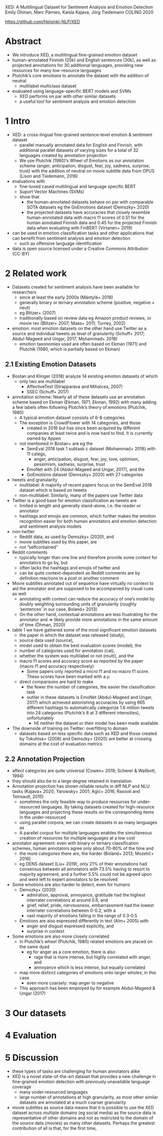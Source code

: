 XED: A Multilingual Dataset for Sentiment Analysis and Emotion Detection
Emily Öhman, Marc Pàmies, Kaisla Kajava, Jörg Tiedemann
COLING 2020

https://github.com/Helsinki-NLP/XED

# Abstract

* We introduce XED, a multilingual fine-grained emotion dataset
* human-annotated Finnish (25k) and English sentences (30k), as well as
  projected annotations for 30 additional languages, providing new resources
  for many low-resource languages
* Plutchik’s core emotions to annotate the dataset with the addition of neutral
  * multilabel multiclass dataset
* evaluated using language-specific BERT models and SVMs
  * XED performs on par with other similar datasets
  * a useful tool for sentiment analysis and emotion detection

# 1 Intro

* XED: a cross-lingual fine-grained sentence-level emotion & sentiment dataset
  * parallel manually annotated data for English and Finnish, with additional
    parallel datasets of varying sizes for a total of 32 languages created by
    annotation projection
  * We use Plutchik (1980)’s Wheel of Emotions  as our annotation scheme
    (anger, anticipation, disgust, fear, joy, sadness, surprise, trust)
    with the addition of neutral
    on movie subtitle data from OPUS (Lison and Tiedemann, 2016)
* evaluations with
  * fine-tuned cased multilingual and language specific BERT
  * Suport Vector Machines (SVMs)
  * show that
    * the human-annotated datasets behave on par with comparable SOTA datasets
      eg the GoEmotions dataset (Demszky+ 2020)
    * the projected datasets have accuracies that
      closely resemble human-annotated data
      with macro f1 scores of
      0.51 for the human annotated Finnish data and
      0.45 for the projected Finnish data when evaluating with FinBERT
      (Virtanen+ 2019)
* can be used in emotion classification tasks and other applications that can
  benefit from sentiment analysis and emotion detection
  * such as offensive language identification
* data is open source licensed under a Creative Commons Attribution (CC-BY)

# 2 Related work

* Datasets created for sentiment analysis have been available for researchers
  * since at least the early 2000s (Mäntylä+ 2018)
  * generally binary or ternary annotation scheme (positive, negative + neut)
  * eg Blitzer+ (2007)
  * traditionally based on review data eg Amazon product reviews, or movie rev
    (Blitzer+ 2007; Maas+ 2011; Turney, 2002)
* emotion: most emotion datasets on the other hand use Twitter as a source and
  individual tweets as level of granularity
  (Schuff+ 2017; Abdul-Mageed and Ungar, 2017; Mohammad+ 2018)
  * emotion taxonomies used are often based on
    Ekman (1971) and Plutchik (1980, which is partially based on Ekman)

## 2.1 Existing Emotion Datasets

* Bostan and Klinger (2018) analyze 14 existing emotion datasets of which
  * only two are multilabel
    * AffectiveText (Strapparava and Mihalcea, 2007)
    * SSEC (Schuff+ 2017)
* annotation scheme: Nearly all of these datasets use an annotation scheme
  based on Ekman (Ekman, 1971; Ekman, 1992) with many adding a few labels
  often following Plutchik’s theory of emotions (Plutchik, 1980)
  * A typical emotion dataset consists of 6-8 categories
  * The exception is CrowdFlower with 14 categories, and those
    * created in 2016 but has since been acquired by different companies at
      least twice and is now hard to find. It is currently owned by Appen
  * not mentioned in Bostan+ are eg the
    * SemEval 2018 task 1 subtask c dataset (Mohammad+ 2018) with 11 categs,
      * anger, anticipation, disgust, fear, joy, love, optimism, pessimism,
        sadness, surprise, trust
    * EmoNet with 24 (Abdul-Mageed and Ungar, 2017), and the
    * GoEmotions dataset (Demszky+ 2020) with 27 categories
* tweets and granularity
  * multilabel: A majority of recent papers focus on the SemEval 2018 dataset
    which is based on tweets
  * non-multilabel: Similarly, many of the papers use Twitter data
* Twitter is a good base for emotion classification as tweets are
  * limited in length and generally stand-alone, i.e. the reader or annotator
  * hashtags and emojis are common, which further makes the emotion recognition
    easier for both human annotators and emotion detection and sentiment
    analysis models
* non-twitter
  * Reddit data, as used by Demszky+ (2020), and
  * movie subtitles used by this paper, are
  * not ”selfcontained”
* Reddit comments
  * typically longer than one line and therefore provide some context for
    annotators to go by, but
  * often lacks the hashtags and emojis of twitter and
  * can be quite context-dependent as Reddit comments are by definition
    reactions to a post or another comment
* Movie subtitles annotated out of sequence have virtually no context to aid
  the annotator and are supposed to be accompanied by visual cues as well
  * annotating with context can reduce the accuracy of one’s model
    by doubly weighting surrounding units of granularity
    (roughly ’sentences’ in our case, Boland+ 2013)
  * On the other hand,
    contextual annotations are less frustrating for the annotator and
    => likely provide more annotations in the same amount of time (Öhman, 2020)
* table 1 we have gathered some of the most significant emotion datasets
  * the paper in which the dataset was released (study),
  * source data used (source),
  * model used to obtain the best evaluation scores (model), the
  * number of categories used for annotation (cat),
  * whether the system was multilabel or not (multi), and the
  * macro f1 scores and accuracy score as reported by the paper
    (macro f1 and accuracy respectively)
    * Some papers only reported a micro f1 and no macro f1 score. These scores
      have been marked with a µ
  * direct comparisons are hard to make
    * the fewer the number of categories, the easier the classification task
    * outlier in these datasets is EmoNet (Abdul-Mageed and Ungar, 2017) which
      achieved astonishing accuracies by using 665 different hashtags to
      automatically categorize 1.6 million tweets into 24 categories
      (Plutchik’s 8 at 3 different intensities), unfortunately
      * hE neither the dataset or their model has been made available
* The downside of training on Twitter: overfitting to domain
  * datasets based on less specific data such as XED and those created by
    Tokuhisa+ (2008) and Demszky+ (2020) are better at crossing domains
    at the cost of evaluation metrics

## 2.2 Annotation Projection

* affect categories are quite universal (Cowen+ 2019; Scherer & Wallbott, 1994)
* they should also be to a large degree retained in translation
* Annotation projection has shown reliable results in diff NLP and NLU tasks
  (Kajava+ 2020; Yarowsky+ 2001; Agić+ 2016; Rasooli and Tetreault, 2015)
  * sometimes the only feasible way to produce resources for under-resourced
    languages. By taking datasets created for high-resource languages and
    projecting these results on the corresponding items in the under-resourced
  * using parallel corpora, we can create datasets in as many languages as
  * A parallel corpus for multiple languages enables the simultaneous creation
    of resources for multiple languages at a low cost
* annotator agreement: even with binary or ternary classification schemes,
  human annotators agree only about 70-80% of the time and
  * the more categories there are, the harder (Boland+ 2013; Mozetič+ 2016)
  * eg DENS dataset (Liu+ 2019), only 21% of their annotations had consensus
    between all annotators with 73.5% having to resort to majority agreement,
    and a further 5.5% could not be agreed upon and were left to expert
    annotators to be resolved
* Some emotions are also harder to detect, even for humans
  * Demszky+ (2020)
    * admiration, approval, annoyance, gratitude had the highest interrater
      correlations at around 0.6, and
    * grief, relief, pride, nervousness, embarrassment had the lowest
      interrater correlations between 0-0.2, with a
    * vast majority of emotions falling in the range of 0.3-0.5
  * Emotions are also expressed differently in text (Alm+ 2005) with
    * anger and disgust expressed explicitly, and
    * surprise in context
* Some emotions are also more closely correlated
  * In Plutchik’s wheel (Plutchik, 1980) related emotions are placed on the
    same dyad
    * eg for anger as a core emotion, there is also
      * rage that is more intense, but highly correlated with anger, and
      * annoyance which is less intense, but equally correlated
  * map more distinct categories of emotions onto larger wholes; in this case
    * even more coarsely: map anger to negative
  * This approach has been employed by for example Abdul-Mageed & Ungar (2017)

# 3 Our datasets

# 4 Evaluation

# 5 Discussion

* these types of tasks are challenging for human annotators alike
* XED is a novel state-of-the-art dataset that provides a new challenge in
  fine-grained emotion detection with previously unavailable language coverage
  * many under-resourced languages
  * large number of annotations at high granularity, as
    most other similar datasets are annotated at a much coarser granularity
* movie subtitles as source data means that it is possible to use the XED
  dataset across multiple domains (eg social media) as the source data is
  representative of other domains and not as restricted to the domain of the
  source data (movies) as many other datasets. Perhaps the greatest
  contribution of all is that, for the first time,
